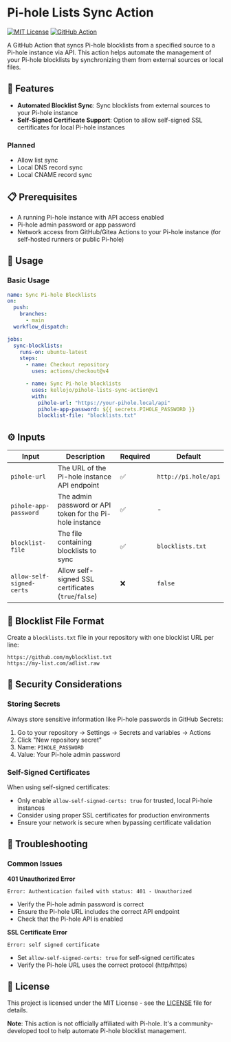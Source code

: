 # Pi-hole Lists Sync Action

[![MIT License](https://img.shields.io/badge/License-MIT-green.svg)](https://choosealicense.com/licenses/mit/)
[![GitHub Action](https://img.shields.io/badge/GitHub-Action-blue.svg)](https://github.com/features/actions)

A GitHub Action that syncs Pi-hole blocklists from a specified source to a Pi-hole instance via API. This action helps automate the management of your Pi-hole blocklists by synchronizing them from external sources or local files.

## 🚀 Features

- **Automated Blocklist Sync**: Sync blocklists from external sources to your Pi-hole instance
- **Self-Signed Certificate Support**: Option to allow self-signed SSL certificates for local Pi-hole instances

### Planned
- Allow list sync
- Local DNS record sync
- Local CNAME record sync

## 📋 Prerequisites

- A running Pi-hole instance with API access enabled
- Pi-hole admin password or app password
- Network access from GitHub/Gitea Actions to your Pi-hole instance (for self-hosted runners or public Pi-hole)

## 🔧 Usage

### Basic Usage

```yaml
name: Sync Pi-hole Blocklists
on:
  push:
    branches:
      - main
  workflow_dispatch:

jobs:
  sync-blocklists:
    runs-on: ubuntu-latest
    steps:
      - name: Checkout repository
        uses: actions/checkout@v4

      - name: Sync Pi-hole blocklists
        uses: kellojo/pihole-lists-sync-action@v1
        with:
          pihole-url: "https://your-pihole.local/api"
          pihole-app-password: ${{ secrets.PIHOLE_PASSWORD }}
          blocklist-file: "blocklists.txt"
```

## ⚙️ Inputs

| Input                     | Description                                              | Required | Default              |
| ------------------------- | -------------------------------------------------------- | -------- | -------------------- |
| `pihole-url`              | The URL of the Pi-hole instance API endpoint             | ✅       | `http://pi.hole/api` |
| `pihole-app-password`     | The admin password or API token for the Pi-hole instance | ✅       | -                    |
| `blocklist-file`          | The file containing blocklists to sync                   | ✅       | `blocklists.txt`     |
| `allow-self-signed-certs` | Allow self-signed SSL certificates (`true`/`false`)      | ❌       | `false`              |

## 📁 Blocklist File Format

Create a `blocklists.txt` file in your repository with one blocklist URL per line:

```text
https://github.com/myblocklist.txt
https://my-list.com/adlist.raw
```

## 🔐 Security Considerations

### Storing Secrets

Always store sensitive information like Pi-hole passwords in GitHub Secrets:

1. Go to your repository → Settings → Secrets and variables → Actions
2. Click "New repository secret"
3. Name: `PIHOLE_PASSWORD`
4. Value: Your Pi-hole admin password

### Self-Signed Certificates

When using self-signed certificates:

- Only enable `allow-self-signed-certs: true` for trusted, local Pi-hole instances
- Consider using proper SSL certificates for production environments
- Ensure your network is secure when bypassing certificate validation

## 🐛 Troubleshooting

### Common Issues

**401 Unauthorized Error**

```
Error: Authentication failed with status: 401 - Unauthorized
```

- Verify the Pi-hole admin password is correct
- Ensure the Pi-hole URL includes the correct API endpoint
- Check that the Pi-hole API is enabled

**SSL Certificate Error**

```
Error: self signed certificate
```

- Set `allow-self-signed-certs: true` for self-signed certificates
- Verify the Pi-hole URL uses the correct protocol (http/https)




## 📝 License

This project is licensed under the MIT License - see the [LICENSE](LICENSE) file for details.

**Note**: This action is not officially affiliated with Pi-hole. It's a community-developed tool to help automate Pi-hole blocklist management.
